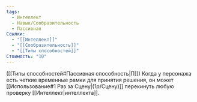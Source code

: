 ```yaml
---
tags:
  - Интеллект
  - Навык/Сообразительность
  - Пассивная
Ссылки:
  - "[[Интеллект]]"
  - "[[Сообразительность]]"
  - "[[Типы способностей]]"
Стоимость: "10"
---
```

([[Типы способностей#Пассивная способность|П]]) Когда у персонажа есть четкие временные рамки для принятия решения, он может [[Использование#1 Раз за Сцену|(1р/Сцену)]] перекинуть любую проверку [[Интеллект|интеллекта]].
